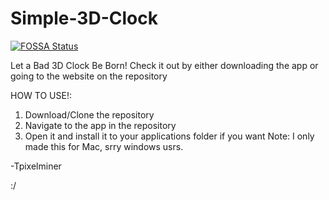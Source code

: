 # Simple-3D-Clock
[![FOSSA Status](https://app.fossa.io/api/projects/git%2Bhttps%3A%2F%2Fgithub.com%2FTpixelminer%2FSimple-3D-Clock.svg?type=shield)](https://app.fossa.io/projects/git%2Bhttps%3A%2F%2Fgithub.com%2FTpixelminer%2FSimple-3D-Clock?ref=badge_shield)

Let a Bad 3D Clock Be Born!
Check it out by either downloading the app or going to the website on the repository


HOW TO USE!:

1. Download/Clone the repository
2. Navigate to the app in the repository
3. Open it and install it to your applications folder if you want
Note: I only made this for Mac, srry windows usrs.

-Tpixelminer

:/
